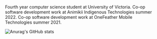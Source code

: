 Fourth year computer science student at University of Victoria.
Co-op software development work at Animikii Indigenous Technologies summer 2022.
Co-op software development work at OneFeather Mobile Technologies summer 2021.

![Anurag's GitHub stats](https://github-readme-stats.vercel.app/api?username=abbyflint&count_private=true)
